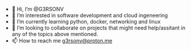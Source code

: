 - 👋 Hi, I’m @G3RSONV
- 👀 I’m interested in software development and cloud ingeneering
- 🌱 I’m currently learning python, docker, networking and linux
- 💞️ I’m looking to collaborate on projects that might need help/assitant in any of the topics above mentioned.
- 📫 How to reach me g3rsonv@proton.me

<!---
G3RSONV/G3RSONV is a ✨ special ✨ repository because its `README.md` (this file) appears on your GitHub profile.
You can click the Preview link to take a look at your changes.
--->
